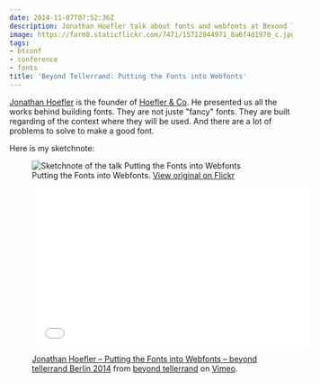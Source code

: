 ```yaml
---
date: 2014-11-07T07:52:36Z
description: Jonathan Hoefler talk about fonts and webfonts at Bexond Tellerand
image: https://farm8.staticflickr.com/7471/15712844971_8a6f4d1970_c.jpg
tags:
- btconf
- conference
- fonts
title: 'Beyond Tellerrand: Putting the Fonts into Webfonts'
---
```


[Jonathan Hoefler](https://twitter.com/HoeflerCo) is the founder of [Hoefler & Co](http://typography.com). He presented us all the works behind building fonts. They are not juste "fancy" fonts. They are built regarding of the context where they will be used. And there are a lot of problems to solve to make a good font.

Here is my sketchnote:

<figure>
  <img src="https://farm8.staticflickr.com/7504/15091961704_026bb1aa26_c.jpg" alt="Sketchnote of the talk Putting the Fonts into Webfonts">
  <figcaption>
    Putting the Fonts into Webfonts. <a href="https://www.flickr.com/photos/alienlebarge/15091961704">View original on Flickr</a>
  </figcaption>
</figure>

<figure>
  <iframe src="//player.vimeo.com/video/112561774?color=9c191e" width="500" height="281" frameborder="0" webkitallowfullscreen mozallowfullscreen allowfullscreen></iframe>
  <figcaption>
    <p><a href="http://vimeo.com/112561774">Jonathan Hoefler – Putting the Fonts into Webfonts – beyond tellerrand Berlin 2014</a> from <a href="http://vimeo.com/beyondtellerrand">beyond tellerrand</a> on <a href="https://vimeo.com">Vimeo</a>.</p>
  </figcaption>
</figure>
